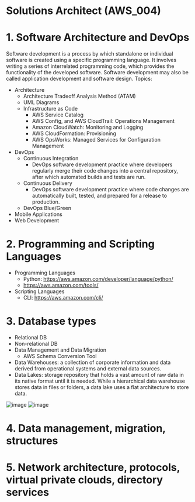 # Solutions Architect (AWS_004)

# 1. Software Architecture and DevOps

Software development is a process by which standalone or individual software is created using a specific programming language. It involves writing a series of interrelated programming code, which provides the functionality of the developed software. Software development may also be called application development and software design.
Topics:
- Architecture
  - Architecture Tradeoff Analysis Method (ATAM)
  - UML Diagrams
  - Infrastructure as Code
    - AWS Service Catalog
    - AWS Config, and AWS CloudTrail: Operations Management
    - Amazon CloudWatch: Monitoring and Logging
    - AWS CloudFormation: Provisioning
    - AWS OpsWorks: Managed Services for Configuration Management
- DevOps
  - Continuous Integration
    - DevOps software development practice where developers regularly merge their code changes into a central repository, after which automated builds and tests are run. 
  - Continuous Delivery
    - DevOps software development practice where code changes are automatically built, tested, and prepared for a release to production.
  - DevOps Blue/Green
- Mobile Applications
- Web Development


# 2. Programming and Scripting Languages
- Programming Languages
  - Python: https://aws.amazon.com/developer/language/python/
  - https://aws.amazon.com/tools/
- Scripting Languages
  - CLI: https://aws.amazon.com/cli/
  
  
# 3. Database types
- Relational DB
- Non-relational DB
- Data Management and Data Migration
  -  AWS Schema Conversion Tool
-  Data Warehouses: a collection of corporate information and data derived from operational systems and external data sources.
-  Data Lakes:  storage repository that holds a vast amount of raw data in its native format until it is needed. While a hierarchical data warehouse stores data in files or folders, a data lake uses a flat architecture to store data.

![image](https://user-images.githubusercontent.com/44856918/155869311-7d77fde3-8de6-426d-8b5d-5369cd8b3796.png)
![image](https://user-images.githubusercontent.com/44856918/155869326-953c3019-ba32-48f2-9ceb-827240ab8f39.png)


# 4. Data management, migration, structures
# 5. Network architecture, protocols, virtual private clouds, directory services
